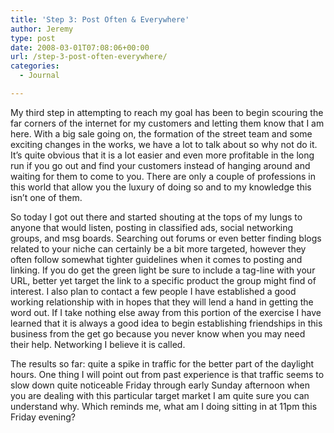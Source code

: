 ```yaml
---
title: 'Step 3: Post Often & Everywhere'
author: Jeremy
type: post
date: 2008-03-01T07:08:06+00:00
url: /step-3-post-often-everywhere/
categories:
  - Journal

---
```

My third step in attempting to reach my goal has been to begin scouring the far corners of the internet for my customers and letting them know that I am here. With a big sale going on, the formation of the street team and some exciting changes in the works, we have a lot to talk about so why not do it. It&#8217;s quite obvious that it is a lot easier and even more profitable in the long run if you go out and find your customers instead of hanging around and waiting for them to come to you. There are only a couple of professions in this world that allow you the luxury of doing so and to my knowledge this isn&#8217;t one of them.

So today I got out there and started shouting at the tops of my lungs to anyone that would listen, posting in classified ads, social networking groups, and msg boards. Searching out forums or even better finding blogs related to your niche can certainly be a bit more targeted, however they often follow somewhat tighter guidelines when it comes to posting and linking. If you do get the green light be sure to include a tag-line with your URL, better yet target the link to a specific product the group might find of interest. I also plan to contact a few people I have established a good working relationship with in hopes that they will lend a hand in getting the word out. If I take nothing else away from this portion of the exercise I have learned that it is always a good idea to begin establishing friendships in this business from the get go because you never know when you may need their help. Networking I believe it is called.

The results so far: quite a spike in traffic for the better part of the daylight hours. One thing I will point out from past experience is that traffic seems to slow down quite noticeable Friday through early Sunday afternoon when you are dealing with this particular target market I am quite sure you can understand why. Which reminds me, what am I doing sitting in at 11pm this Friday evening?
